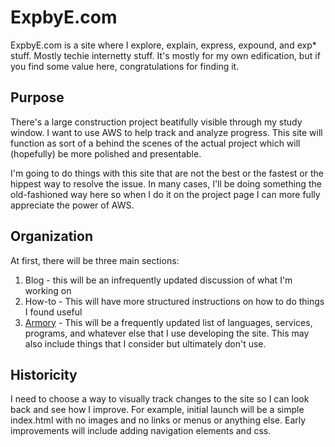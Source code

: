 # ExpbyE.com

ExpbyE.com is a site where I explore, explain, express, expound, and exp\* stuff. Mostly techie internetty stuff. It's mostly for my own edification, but if you find some value here, congratulations for finding it.

## Purpose

There's a large construction project beatifully visible through my study window. I want to use AWS to help track and analyze progress. This site will function as sort of a behind the scenes of the actual project which will (hopefully) be more polished and presentable.

I'm going to do things with this site that are not the best or the fastest or the hippest way to resolve the issue. In many cases, I'll be doing something the old-fashioned way here so when I do it on the project page I can more fully appreciate the power of AWS.

## Organization

At first, there will be three main sections:

1. Blog - this will be an infrequently updated discussion of what I'm working on
2. How-to - This will have more structured instructions on how to do things I found useful
3. [Armory](https://expbye.github.io/armory.html) - This will be a frequently updated list of languages, services, programs, and whatever else that I use developing the site. This may also include things that I consider but ultimately don't use.

## Historicity

I need to choose a way to visually track changes to the site so I can look back and see how I improve. For example, initial launch will be a simple index.html with no images and no links or menus or anything else. Early improvements will include adding navigation elements and css.
